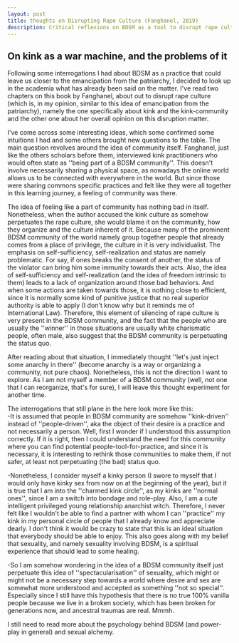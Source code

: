 ```yaml
---
layout: post
title: thoughts on Disrupting Rape Culture (Fanghanel, 2019)
description: Critical reflexions on BDSM as a tool to disrupt rape culture (and the problems of it). 
---
```


## On kink as a war machine, and the problems of it

Following some interrogations I had about BDSM as a practice that could leave us closer to the emancipation from the patriarchy, I decided to look up in the academia what has already been said on the matter. I've read two chapters on this book by Fanghanel, about out to disrupt rape culture (which is, in my opinion, similar to this idea of emancipation from the patriarchy), namely the one specifically about kink and the kink-community and the other one about her overall opinion on this disruption matter.


I've come across some interesting ideas, which some confirmed some intuitions I had and some others brought new questions to the table. The main question revolves around the idea of community itself. Fanghanel, just like the others scholars before them, interviewed kink practitioners who would often state as ''being part of a BDSM community''. This doesn't involve necessarily sharing a physical space, as nowadays the online world allows us to be connected with everywhere in the world. But since those were sharing commons specific practices and  felt like they were all together in this learning journey, a feeling of community was there.


The idea of feeling like a part of community has nothing bad in itself. Nonetheless, when the author accused the kink culture as somehow perpetuates the rape culture, she would blame it on the community, how they organize and the culture inherent of it. Because many of the prominent BDSM community of the world namely group together people that already comes from a place of privilege, the culture in it is very individualist. The emphasis on self-sufficiency, self-realization and status are namely problematic. For say, if ones breaks the consent of another, the status of the violator can bring him some immunity towards their acts. Also, the idea of self-sufficiency and self-realization (and the idea of freedom intrinsic to them) leads to a lack of organization around those bad behaviors. And when some actions are taken towards those, it is nothing close to efficient, since it is normally some kind of punitive justice that no real superior authority is able to apply (I don't know why but it reminds me of International Law). Therefore, this element of silencing of rape culture is very present in the BDSM community, and the fact that the people who are usually the ''winner'' in those situations are usually white charismatic people, often male, also suggest that the BDSM community is perpetuating the status quo. 


After reading about that situation, I immediately thought ''let's just inject some anarchy in there'' (become anarchy is a way or organizing a community, not pure chaos). Nonetheless, this is not the direction I want to explore. As I am not myself a member of a BDSM community (well, not one that I can reorganize, that's for sure), I will leave this thought experiment for another time.


The interrogations that still plane in the here look more like this:  
-It is assumed that people in BDSM community are somehow ''kink-driven'' instead of ''people-driven'', aka the object of their desire is a practice and not necessarily a person. Well, first I wonder if I understood this assumption correctly. If it is right, then I could understand the need for this community where you can find potential people-tool-for-practice, and since it is necessary, it is interesting to rethink those communities to make them, if not safer, at least not perpetuating (the bad) status quo.

-Nonetheless, I consider myself a kinky person (I swore to myself that I would only have kinky sex from now on at the beginning of the year), but it is true that I am into the ''charmed kink circle'', as my kinks are ''normal ones'', since I am a switch into bondage and role-play. Also, I am a cute intelligent privileged young relationship anarchist witch. Therefore, I never felt like I wouldn't be able to find a partner with whom I can ''practice'' my kink in my personal circle of people that I already know and appreciate dearly. I don't think it would be crazy to state that this is an ideal situation that everybody should be able to enjoy. This also goes along with my belief that sexuality, and namely sexuality involving BDSM, is a spiritual experience that should lead to some healing.

-So I am somehow wondering in the idea of a BDSM community itself just perpetuate this idea of ''spectacularisation'' of sexuality, which might or might not be a necessary step towards a world where desire and sex are somewhat more understood and accepted as something ''not so special''. Especially since I still have this hypothesis that there is no true 100% vanilla people because we live in a broken society, which has been broken for generations now, and ancestral traumas are real. Mmmh.



I still need to read more about the psychology behind BDSM (and power-play in general) and sexual alchemy.
